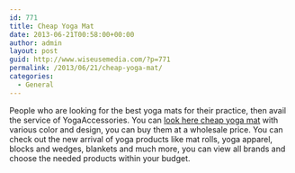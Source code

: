 ```yaml
---
id: 771
title: Cheap Yoga Mat
date: 2013-06-21T00:58:00+00:00
author: admin
layout: post
guid: http://www.wiseusemedia.com/?p=771
permalink: /2013/06/21/cheap-yoga-mat/
categories:
  - General
---
```

People who are looking for the best yoga mats for their practice, then avail the service of YogaAccessories. You can [look here cheap yoga mat](http://www.yogaaccessories.com/Yoga-Mats_c_1037.html) with various color and design, you can buy them at a wholesale price. You can check out the new arrival of yoga products like mat rolls, yoga apparel, blocks and wedges, blankets and much more, you can view all brands and choose the needed products within your budget.
